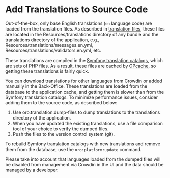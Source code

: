 <a id="dev-translation-add-to-source-code"></a>

# Add Translations to Source Code

Out-of-the-box, only base English translations (`en` language code) are loaded from the translation files.
As described in <a href="https://symfony.com/doc/current/translation.html#translation-resource-file-names-and-locations" target="_blank">translation files</a>, these files are located in the Resources/translations directory of any bundle and the translations directory of the application, e.g., Resources/translations/messages.en.yml, Resources/translations/validators.en.yml, etc.

These translations are compiled in the [Symfony translation catalogs](translations.md#dev-translation-symfony-translator), which are sets of PHP files. As a result, these files are cached by <a href="http://php.net/manual/en/intro.opcache.php" target="_blank">OPcache</a>, so getting these translations is fairly quick.

You can download translations for other languages from Crowdin or added manually in the Back-Office. These translations are loaded from the database to the application cache, and getting them is slower than from the Symfony translation catalogs. To minimize performance issues, consider adding them to the source code, as described below:

1. Use oro:translation:dump-files to dump translations to the translations directory of the application.
2. When you have updated the existing translations, use a file comparison tool of your choice to verify the dumped files.
3. Push the files to the version control system (git).

To rebuild Symfony translation catalogs with new translations and remove them from the database, use the `oro:platform:update` command.

Please take into account that languages loaded from the dumped files will be disabled from management via Crowdin in the UI and the data should be managed by a developer.

<!-- Frontend -->
